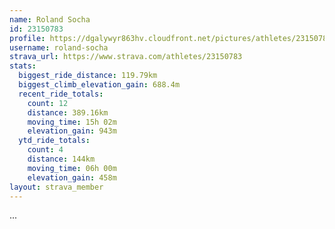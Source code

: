 ```yaml
---
name: Roland Socha
id: 23150783
profile: https://dgalywyr863hv.cloudfront.net/pictures/athletes/23150783/14745672/4/large.jpg
username: roland-socha
strava_url: https://www.strava.com/athletes/23150783
stats:
  biggest_ride_distance: 119.79km
  biggest_climb_elevation_gain: 688.4m
  recent_ride_totals:
    count: 12
    distance: 389.16km
    moving_time: 15h 02m
    elevation_gain: 943m
  ytd_ride_totals:
    count: 4
    distance: 144km
    moving_time: 06h 00m
    elevation_gain: 458m
layout: strava_member
--- 
```

...
